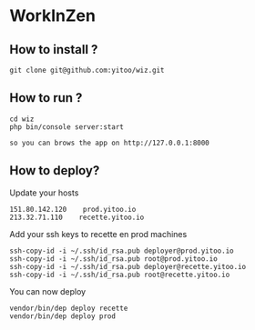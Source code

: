 WorkInZen
=========

How to install ?
---------------
````
git clone git@github.com:yitoo/wiz.git

````

How to run ?
------------
````
cd wiz
php bin/console server:start

so you can brows the app on http://127.0.0.1:8000

````

How to deploy?
--------------
Update your hosts
````
151.80.142.120    prod.yitoo.io
213.32.71.110    recette.yitoo.io
````

Add your ssh keys to recette en prod machines

````
ssh-copy-id -i ~/.ssh/id_rsa.pub deployer@prod.yitoo.io
ssh-copy-id -i ~/.ssh/id_rsa.pub root@prod.yitoo.io
ssh-copy-id -i ~/.ssh/id_rsa.pub deployer@recette.yitoo.io
ssh-copy-id -i ~/.ssh/id_rsa.pub root@recette.yitoo.io

````
You can now deploy

````
vendor/bin/dep deploy recette
vendor/bin/dep deploy prod

````